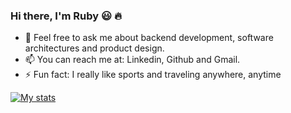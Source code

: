### Hi there, I'm Ruby :smiley: :fire:

- 💬 Feel free to ask me about backend development, software architectures and product design.
- 📫 You can reach me at: Linkedin, Github and Gmail.
- ⚡ Fun fact: I really like sports and traveling anywhere, anytime

[![My stats](https://github-readme-stats.vercel.app/api?username=rubenrudov)](https://github.com/anuraghazra/github-readme-stats)
